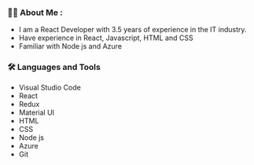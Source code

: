 ### 👩‍💻 About Me : 

- I am a React Developer with 3.5 years of experience in the IT industry.
- Have experience in React, Javascript, HTML and CSS
- Familiar with Node js and Azure

### 🛠 Languages and Tools
- Visual Studio Code
- React 
- Redux
- Material UI
- HTML
- CSS
- Node js
- Azure
- Git


<!--
**SangeethaKaruthodi/SangeethaKaruthodi** is a ✨ _special_ ✨ repository because its `README.md` (this file) appears on your GitHub profile.

Here are some ideas to get you started:

- 🔭 I’m currently working on ...
- 🌱 I’m currently learning ...
- 👯 I’m looking to collaborate on ...
- 🤔 I’m looking for help with ...
- 💬 Ask me about ...
- 📫 How to reach me: ...
- 😄 Pronouns: ...
- ⚡ Fun fact: ...
-->
